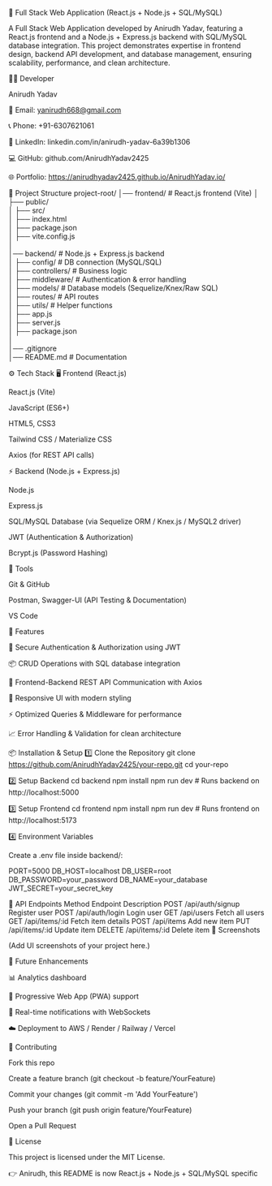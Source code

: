 🚀 Full Stack Web Application (React.js + Node.js + SQL/MySQL)

A Full Stack Web Application developed by Anirudh Yadav, featuring a React.js frontend and a Node.js + Express.js backend with SQL/MySQL database integration.
This project demonstrates expertise in frontend design, backend API development, and database management, ensuring scalability, performance, and clean architecture.

👨‍💻 Developer

Anirudh Yadav

📧 Email: yanirudh668@gmail.com

📞 Phone: +91-6307621061

🔗 LinkedIn: linkedin.com/in/anirudh-yadav-6a39b1306

💻 GitHub: github.com/AnirudhYadav2425

🌐 Portfolio: https://anirudhyadav2425.github.io/AnirudhYadav.io/

📂 Project Structure
project-root/
│── frontend/           # React.js frontend (Vite)
│   ├── public/  
│   ├── src/  
│   ├── index.html  
│   ├── package.json  
│   ├── vite.config.js  
│  
│── backend/            # Node.js + Express.js backend  
│   ├── config/         # DB connection (MySQL/SQL)  
│   ├── controllers/    # Business logic  
│   ├── middleware/     # Authentication & error handling  
│   ├── models/         # Database models (Sequelize/Knex/Raw SQL)  
│   ├── routes/         # API routes  
│   ├── utils/          # Helper functions  
│   ├── app.js  
│   ├── server.js  
│   ├── package.json  
│  
│── .gitignore  
│── README.md           # Documentation  

⚙️ Tech Stack
🖥 Frontend (React.js)

React.js (Vite)

JavaScript (ES6+)

HTML5, CSS3

Tailwind CSS / Materialize CSS

Axios (for REST API calls)

⚡ Backend (Node.js + Express.js)

Node.js

Express.js

SQL/MySQL Database (via Sequelize ORM / Knex.js / MySQL2 driver)

JWT (Authentication & Authorization)

Bcrypt.js (Password Hashing)

🔧 Tools

Git & GitHub

Postman, Swagger-UI (API Testing & Documentation)

VS Code

🚀 Features

🔐 Secure Authentication & Authorization using JWT

📦 CRUD Operations with SQL database integration

🔗 Frontend-Backend REST API Communication with Axios

🎨 Responsive UI with modern styling

⚡ Optimized Queries & Middleware for performance

📈 Error Handling & Validation for clean architecture

📦 Installation & Setup
1️⃣ Clone the Repository
git clone https://github.com/AnirudhYadav2425/your-repo.git
cd your-repo

2️⃣ Setup Backend
cd backend
npm install
npm run dev   # Runs backend on http://localhost:5000

3️⃣ Setup Frontend
cd frontend
npm install
npm run dev   # Runs frontend on http://localhost:5173

4️⃣ Environment Variables

Create a .env file inside backend/:

PORT=5000
DB_HOST=localhost
DB_USER=root
DB_PASSWORD=your_password
DB_NAME=your_database
JWT_SECRET=your_secret_key

📌 API Endpoints
Method	Endpoint	Description
POST	/api/auth/signup	Register user
POST	/api/auth/login	Login user
GET	/api/users	Fetch all users
GET	/api/items/:id	Fetch item details
POST	/api/items	Add new item
PUT	/api/items/:id	Update item
DELETE	/api/items/:id	Delete item
📸 Screenshots

(Add UI screenshots of your project here.)

🎯 Future Enhancements

📊 Analytics dashboard

📱 Progressive Web App (PWA) support

🔔 Real-time notifications with WebSockets

☁️ Deployment to AWS / Render / Railway / Vercel

🤝 Contributing

Fork this repo

Create a feature branch (git checkout -b feature/YourFeature)

Commit your changes (git commit -m 'Add YourFeature')

Push your branch (git push origin feature/YourFeature)

Open a Pull Request

📜 License

This project is licensed under the MIT License.

👉 Anirudh, this README is now React.js + Node.js + SQL/MySQL specific
